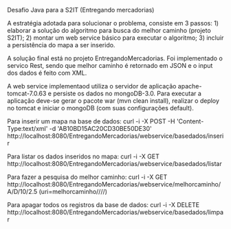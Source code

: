 Desafio Java para a S2IT (Entregando mercadorias)

A estratégia adotada para solucionar o problema, consiste em 3 passos: 1) elaborar a solução do algoritmo para busca do melhor caminho (projeto S2IT); 2) montar um web service básico para executar o algoritmo; 3) incluir a persistência do mapa a ser inserido.

A solução final está no projeto EntregandoMercadorias. Foi implementado o servico Rest, sendo que melhor caminho é retornado em JSON e o input dos dados é feito com XML.

A web service implementaod utiliza o servidor de aplicação apache-tomcat-7.0.63 e persiste os dados no mongoDB-3.0. Para executar a aplicação deve-se gerar o pacote war (mvn clean install), realizar o deploy no tomcat e iniciar o mongoDB (com suas configurações default).

Para inserir um mapa na base de dados: curl -i -X POST -H 'Content-Type:text/xml' -d 'AB10BD15AC20CD30BE50DE30' http://localhost:8080/EntregandoMercadorias/webservice/basedados/inserir

Para listar os dados inseridos no mapa: curl -i -X GET http://localhost:8080/EntregandoMercadorias/webservice/basedados/listar

Para fazer a pesquisa do melhor caminho: curl -i -X GET http://localhost:8080/EntregandoMercadorias/webservice/melhorcaminho/A/D/10/2.5 (uri=melhorcaminho////)

Para apagar todos os registros da base de dados: curl -i -X DELETE http://localhost:8080/EntregandoMercadorias/webservice/basedados/limpar
